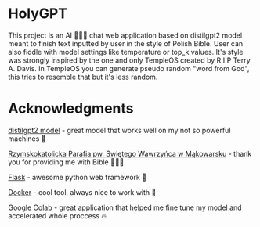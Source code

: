 # HolyGPT
This project is an AI 🚀🚀🚀 chat web application based on distilgpt2 model meant to finish text inputted by user in the style of Polish Bible. User can also fiddle with model settings like temperature or top_k values. It's style was strongly inspired by the one and only TempleOS created by R.I.P Terry A. Davis. In TempleOS you can generate pseudo random "word from God", this tries to resemble that but it's less random.
# Acknowledgments
[distilgpt2 model](https://huggingface.co/distilbert/distilgpt2) - great model that works well on my not so powerful machines 🤟

[Rzymskokatolicka Parafia pw. Świętego Wawrzyńca w Mąkowarsku](http://www.makowarsko-parafia.pl/downloads/PS.pdf) - thank you for providing me with Bible 🙏🙏🙏

[Flask](https://flask.palletsprojects.com/en/3.0.x/) - awesome python web framework 📯

[Docker](https://www.docker.com/) - cool tool, always nice to work with 🐳

[Google Colab](https://colab.research.google.com/) - great application that helped me fine tune my model and accelerated whole proccess 🔥
